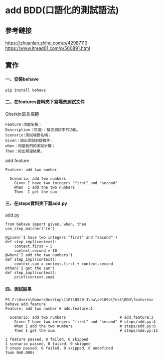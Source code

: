 # add BDD(口語化的測試語法)

## 參考鏈接
https://zhuanlan.zhihu.com/p/42987110
https://www.itread01.com/p/500891.html

## 實作

#### 一、安裝behave
```
pip install behave
```
#### 二、在features資料夾下寫場景測試文件
Gherkin语言規範
```
Feature:功能名稱；
Description（可選）：描述測試中的功能。
Scenario:測試場景名稱；
Given：給出測試前提條件；
when：相當我們的測試步驟；
Then：給出期望結果。
```
add.feature
```
Feature: add two number

  Scenario: add two numbers
    Given I have two integers "first" and "second"
    When  I add the two numbers
    Then  I get the sum
```
#### 三、在steps資料夾下寫add.py
add.py
```
from behave import given, when, then
use_step_matcher('re')

@given('I have two integers "first" and "second"')
def step_impl(context):
    context.first = 5
    context.second = 10
@when('I add the two numbers')
def step_impl(context):
    context.sum = context.first + context.second
@then('I get the sum')
def step_impl(context):
    print(context.sum)
```
#### 四、測試結果
```
PS C:\Users\Owner\Desktop\110710520-3\hw\se109a\Test\BDD\features> behave add.feature
Feature: add two number # add.feature:1

  Scenario: add two numbers                        # add.feature:3  
    Given I have two integers "first" and "second" # steps/add.py:4 
    When I add the two numbers                     # steps/add.py:8 
    Then I get the sum                             # steps/add.py:11

1 feature passed, 0 failed, 0 skipped
1 scenario passed, 0 failed, 0 skipped
3 steps passed, 0 failed, 0 skipped, 0 undefined
Took 0m0.000s
```
